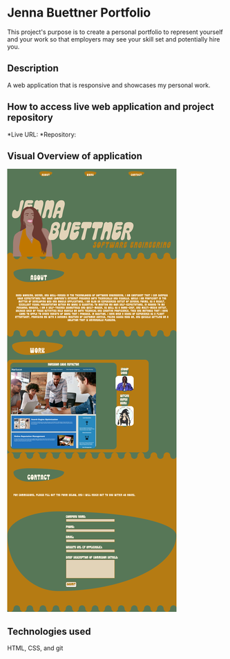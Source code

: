 # Jenna Buettner Portfolio

This project's purpose is to create a personal portfolio to represent yourself and your work so that employers may see your skill set and potentially hire you.

## Description

A web application that is responsive and showcases my personal work.

## How to access live web application and project repository

*Live URL: 
*Repository: 

## Visual Overview of application
![alt text](./assets/images/jenna-b-portfolio-app-img.png)

## Technologies used
HTML, CSS, and git

